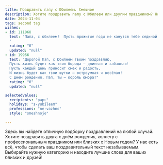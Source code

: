 ```yaml
---
title: Поздравить папу с Юбилеем. Смешное
description: Хотите поздравить папу с Юбилеем или другим праздником? Наш ИИ создаст незабываемое поздравление, а вы обязательно выделитесь среди других.  
date: 2024-11-04
tags: second tag
wishes:
- id: 111868
  text: "Папа, с юбилеем!  Пусть прожитые годы не кажутся тебе сединой в бороде, а скорее, благородной патиной на  богатом опыте!  Пусть пенсия будет такой большой, чтобы ты мог позволить себе  отдыхать, не считая копейки (но всё-таки немного посчитай, а то вдруг  на  японский остров не хватит!). Желаю тебе крепкого здоровья (чтобы  выдержать все мои  шутки!),  веселых внуков (если они у тебя уже есть, естественно) и  столько радости, сколько  у тебя  веснушек на носу!  С юбилеем!
  "
  rating: "0"
  updated: "null"
- id: 19956
  text: "Дорогой Пап, с Юбилеем твоим поздравляю,
  Пусть жизнь будет как твоя борода – длинная и забавная!
  Пусть каждый день приносит смех и радость,
  И жизнь будет как твои шутки – остроумная и весёлая!
  С днем рождения, Пап, ты – король юмора!"
  rating: "0"
  updated: "null"

selectedValues:
  recipients: "papu"
  holidays: "s-yubileem"
  professions: "ne-vazhno"
  style: "smeshnoje"

---
```


Здесь вы найдете отличную подборку поздравлений на любой случай.
Хотите поздравить друга с днём рождения, коллегу с профессиональным праздником или близких с Новым годом? У нас есть всё, чтобы сделать ваш поздравительный текст незабываемым. Выбирайте нужную категорию и находите лучшие слова для ваших близких и друзей!
